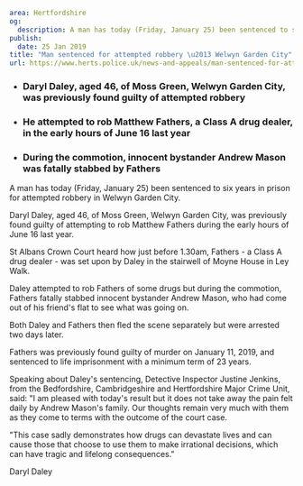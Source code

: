 ```yaml
area: Hertfordshire
og:
  description: A man has today (Friday, January 25) been sentenced to six years in prison for attempted robbery in Welwyn Garden City.
publish:
  date: 25 Jan 2019
title: "Man sentenced for attempted robbery \u2013 Welwyn Garden City"
url: https://www.herts.police.uk/news-and-appeals/man-sentenced-for-attempted-robbery-welwyn-garden-city-2437
```

* ### Daryl Daley, aged 46, of Moss Green, Welwyn Garden City, was previously found guilty of attempted robbery

 * ### He attempted to rob Matthew Fathers, a Class A drug dealer, in the early hours of June 16 last year

 * ### During the commotion, innocent bystander Andrew Mason was fatally stabbed by Fathers

A man has today (Friday, January 25) been sentenced to six years in prison for attempted robbery in Welwyn Garden City.

Daryl Daley, aged 46, of Moss Green, Welwyn Garden City, was previously found guilty of attempting to rob Matthew Fathers during the early hours of June 16 last year.

St Albans Crown Court heard how just before 1.30am, Fathers - a Class A drug dealer - was set upon by Daley in the stairwell of Moyne House in Ley Walk.

Daley attempted to rob Fathers of some drugs but during the commotion, Fathers fatally stabbed innocent bystander Andrew Mason, who had come out of his friend's flat to see what was going on.

Both Daley and Fathers then fled the scene separately but were arrested two days later.

Fathers was previously found guilty of murder on January 11, 2019, and sentenced to life imprisonment with a minimum term of 23 years.

Speaking about Daley's sentencing, Detective Inspector Justine Jenkins, from the Bedfordshire, Cambridgeshire and Hertfordshire Major Crime Unit, said: "I am pleased with today's result but it does not take away the pain felt daily by Andrew Mason's family. Our thoughts remain very much with them as they come to terms with the outcome of the court case.

"This case sadly demonstrates how drugs can devastate lives and can cause those that choose to use them to make irrational decisions, which can have tragic and lifelong consequences."

Daryl Daley
